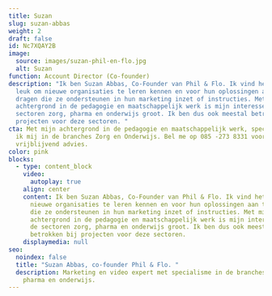 ```yaml
---
title: Suzan
slug: suzan-abbas
weight: 2
draft: false
id: Nc7XQAY2B
image:
  source: images/suzan-phil-en-flo.jpg
  alt: Suzan
function: Account Director (Co-founder)
description: "Ik ben Suzan Abbas, Co-Founder van Phil & Flo. Ik vind het erg
  leuk om nieuwe organisaties te leren kennen en voor hun oplossingen aan te
  dragen die ze ondersteunen in hun marketing inzet of instructies. Met mijn
  achtergrond in de pedagogie en maatschappelijk werk is mijn interesse in de
  sectoren zorg, pharma en onderwijs groot. Ik ben dus ook meestal betrokken bij
  projecten voor deze sectoren. "
cta: Met mijn achtergrond in de pedagogie en maatschappelijk werk, specialiseer
  ik mij in de branches Zorg en Onderwijs. Bel me op 085 -273 8331 voor
  vrijblijvend advies.
color: pink
blocks:
  - type: content_block
    video:
      autoplay: true
    align: center
    content: Ik ben Suzan Abbas, Co-Founder van Phil & Flo. Ik vind het erg leuk om
      nieuwe organisaties te leren kennen en voor hun oplossingen aan te dragen
      die ze ondersteunen in hun marketing inzet of instructies. Met mijn
      achtergrond in de pedagogie en maatschappelijk werk is mijn interesse in
      de sectoren zorg, pharma en onderwijs groot. Ik ben dus ook meestal
      betrokken bij projecten voor deze sectoren.
    displaymedia: null
seo:
  noindex: false
  title: "Suzan Abbas, co-founder Phil & Flo. "
  description: Marketing en video expert met specialisme in de branches zorg,
    pharma en onderwijs.
---
```

